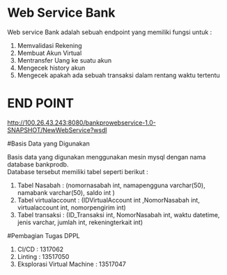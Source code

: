 # Web Service Bank 

Web service Bank adalah sebuah endpoint yang memiliki fungsi untuk : <br>
1. Memvalidasi Rekening <br>
2. Membuat Akun Virtual <br>
3. Mentransfer Uang ke suatu akun <br>
4. Mengecek history akun <br>
5. Mengecek apakah ada sebuah transaksi dalam rentang waktu tertentu <br>


# END POINT 

http://100.26.43.243:8080/bankprowebservice-1.0-SNAPSHOT/NewWebService?wsdl

#Basis Data yang Digunakan

Basis data yang digunakan menggunakan mesin mysql dengan nama database bankprodb. <br>
Database tersebut memiliki tabel seperti berikut :
1. Tabel Nasabah : (nomornasabah int, namapengguna varchar(50), namabank varchar(50), saldo int )
2. Tabel virtualaccount : (IDVirtualAccount int ,NomorNasabah int, virtualaccount int, nomorpengirim int)
3. Tabel transaksi : (ID_Transaksi int, NomorNasabah int, waktu datetime, jenis varchar, jumlah int, rekeningterkait int)


#Pembagian Tugas DPPL
1. CI/CD : 1317062
2. Linting : 13517050
3. Eksplorasi Virtual Machine : 13517047

